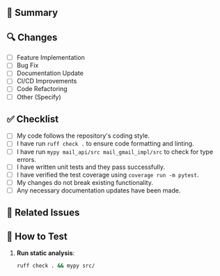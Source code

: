 ## 📌 Summary
<!-- Describe the purpose of this PR and what it does. -->

## 🔍 Changes
- [ ] Feature Implementation
- [ ] Bug Fix
- [ ] Documentation Update
- [ ] CI/CD Improvements
- [ ] Code Refactoring
- [ ] Other (Specify)

## ✅ Checklist
- [ ] My code follows the repository's coding style.
- [ ] I have run `ruff check .` to ensure code formatting and linting.
- [ ] I have run `mypy mail_api/src mail_gmail_impl/src` to check for type errors.
- [ ] I have written unit tests and they pass successfully.
- [ ] I have verified the test coverage using `coverage run -m pytest`.
- [ ] My changes do not break existing functionality.
- [ ] Any necessary documentation updates have been made.

## 🔗 Related Issues
<!-- If this PR resolves an issue, reference it here. Example: Closes #12 -->

## 🚀 How to Test
1. **Run static analysis**:
   ```sh
   ruff check . && mypy src/
